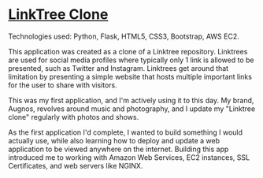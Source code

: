 # [LinkTree Clone](https://go.augnos.com)

Technologies used: Python, Flask, HTML5, CSS3, Bootstrap, AWS EC2. 

This application was created as a clone of a Linktree repository. Linktrees are used for social media profiles where typically only 1 link is allowed to be presented, such as Twitter and Instagram. Linktrees get around that limitation by presenting a simple website that hosts multiple important links for the user to share with visitors.

This was my first application, and I'm actively using it to this day. My brand, Augnos, revolves around music and photography, and I update my "Linktree clone" regularly with photos and shows.

As the first application I'd complete, I wanted to build something I would actually use, while also learning how to deploy and update a web application to be viewed anywhere on the internet. Building this app introduced me to working with Amazon Web Services, EC2 instances, SSL Certificates, and web servers like NGINX.
